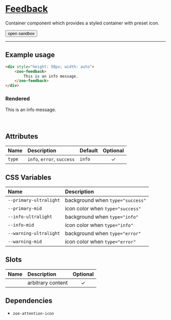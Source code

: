 # [Feedback](#feedback)

Container component which provides a styled container with preset icon.

<zoo-button class="sandbox-btn">
	<button type="button" onclick="openSandbox('zoo-feedback')">open sandbox</button>
</zoo-button>
<template id="zoo-feedback-template">
	<form>
		<zoo-select>
			<label slot="label">Type</label>
			<select slot="select" data-type="attr" data-attrname="type">
				<option value="">none</option>
				<option value="info">info</option>
				<option value="error">error</option>
				<option value="success">success</option>
			</select>
		</zoo-select>
		<zoo-input>
			<label slot="label">--primary-ultralight CSS Custom Property</label>
			<input slot="input" type="color" data-type="css" data-cssname="--primary-ultralight">
		</zoo-input>
		<zoo-input>
			<label slot="label">--primary-mid CSS Custom Property</label>
			<input slot="input" type="color" data-type="css" data-cssname="--primary-mid">
		</zoo-input>
		<zoo-input>
			<label slot="label">--info-ultralight CSS Custom Property</label>
			<input slot="input" type="color" data-type="css" data-cssname="--primary-ultralight">
		</zoo-input>
		<zoo-input>
			<label slot="label">--info-mid CSS Custom Property</label>
			<input slot="input" type="color" data-type="css" data-cssname="--info-mid">
		</zoo-input>
		<zoo-input>
			<label slot="label">--warning-ultralight CSS Custom Property</label>
			<input slot="input" type="color" data-type="css" data-cssname="--warning-ultralight">
		</zoo-input>
		<zoo-input>
			<label slot="label">--warning-mid CSS Custom Property</label>
			<input slot="input" type="color" data-type="css" data-cssname="--warning-mid">
		</zoo-input>
		<zoo-input>
			<label slot="label">Slot</label>
			<textarea slot="input" data-type="slot" data-slotname="">Slotted content, this can be HMTL as well!</textarea>
		</zoo-input>
		<h3>Rendered output</h3>
		<output>
<zoo-feedback>
	Slotted content, this can be HMTL as well!
</zoo-feedback>
		</output>
		<h3>HTML code</h3>
		<div style="height: 50px; width: auto">
			<pre class=" language-html"><code></code></pre>
		</div>
	</form>
</template>

***

## Example usage

```HTML
<div style="height: 50px; width: auto">
	<zoo-feedback>
		This is an info message.
	</zoo-feedback>
</div>
```

### Rendered

<div style="height: 50px; width: auto">
	<zoo-feedback>This is an info message.</zoo-feedback>
</div>

## Attributes

| **Name** | **Description**            | **Default** | **Optional** |
| :------- | :------------------------- | :---------- | :----------: |
| `type`   | `info`, `error`, `success` | `info`      |   &#10003;   |

## CSS Variables

| **Name**               | **Description**                  |
| :--------------------- | :------------------------------- |
| `--primary-ultralight` | background when `type="success"` |
| `--primary-mid`        | icon color when `type="success"` |
| `--info-ultralight`    | background when `type="info"`    |
| `--info-mid`           | icon color when `type="info"`    |
| `--warning-ultralight` | background when `type="error"`   |
| `--warning-mid`        | icon color when `type="error"`   |

## Slots

| **Name** | **Description**   | **Optional** |
| :------: | :---------------- | :----------: |
|          | arbitrary content |   &#10003;   |

## Dependencies

- `zoo-attention-icon`
